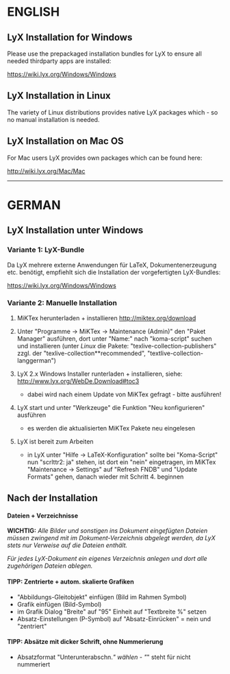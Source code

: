 # ENGLISH

## LyX Installation for Windows

Please use the prepackaged installation bundles for LyX to ensure all needed thirdparty apps are installed:

https://wiki.lyx.org/Windows/Windows 

## LyX Installation in Linux

The variety of Linux distributions provides native LyX packages which - so no manual installation is needed.

## LyX Installation on Mac OS

For Mac users LyX provides own packages which can be found here:

http://wiki.lyx.org/Mac/Mac

--------------------------

# GERMAN

## LyX Installation unter Windows

### Variante 1: LyX-Bundle

Da LyX mehrere externe Anwendungen für LaTeX, Dokumentenerzeugung etc. benötigt, empfiehlt sich die Installation der vorgefertigten LyX-Bundles:

https://wiki.lyx.org/Windows/Windows 

### Variante 2: Manuelle Installation

1. MiKTex herunterladen + installieren
   http://miktex.org/download

2. Unter "Programme -> MiKTex -> Maintenance (Admin)" den "Paket Manager" ausführen, dort unter "Name:" nach "koma-script" suchen und installieren (unter *Linux* die Pakete: "texlive-collection-publishers" zzgl. der "texlive-collection**recommended", "textlive-collection-langgerman")

3. LyX 2.x Windows Installer runterladen + installieren, siehe: http://www.lyx.org/WebDe.Download#toc3
   - dabei wird nach einem Update von MiKTex gefragt - bitte ausführen!

4. LyX start und unter "Werkzeuge" die Funktion "Neu konfigurieren" ausführen
   - es werden die aktualisierten MiKTex Pakete neu eingelesen

5. LyX ist bereit zum Arbeiten
   - in LyX unter "Hilfe -> LaTeX-Konfiguration" sollte bei "Koma-Script" nun "scrlttr2: ja" stehen, ist dort ein "nein" eingetragen, im MiKTex "Maintenance -> Settings" auf "Refresh FNDB" und "Update Formats" gehen, danach wieder mit Schritt 4. beginnen

## Nach der Installation

#### Dateien + Verzeichnisse

**WICHTIG:**  *Alle Bilder und sonstigen ins Dokument eingefügten Dateien müssen zwingend mit im Dokument-Verzeichnis abgelegt werden, da LyX stets nur Verweise auf die Dateien enthält.*

*Für jedes LyX-Dokument ein eigenes Verzeichnis anlegen und dort alle zugehörigen Dateien ablegen.*
              
#### TIPP: Zentrierte + autom. skalierte Grafiken
 - "Abbildungs-Gleitobjekt" einfügen (Bild im Rahmen Symbol)
 - Grafik einfügen (Bild-Symbol) 
 - im Grafik Dialog "Breite" auf "95" Einheit auf "Textbreite %" setzen
 - Absatz-Einstellungen (P-Symbol) auf "Absatz-Einrücken" = nein und "zentriert"

#### TIPP: Absätze mit dicker Schrift, ohne Nummerierung
 - Absatzformat "Unterunterabschn.*" wählen - "*" steht für nicht nummeriert
